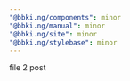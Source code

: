 ```yaml
---
"@bbki.ng/components": minor
"@bbki.ng/manual": minor
"@bbki.ng/site": minor
"@bbki.ng/stylebase": minor
---
```


file 2 post
